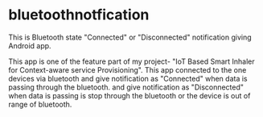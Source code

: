 # bluetoothnotfication
This is Bluetooth state "Connected" or "Disconnected" notification giving Android app.

This app is one of the feature part of my project- "IoT Based Smart Inhaler for Context-aware service Provisioning". This app
connected to the one devices via bluetooth and give notification as "Connected" when data is passing through the bluetooth.
and give notification as "Disconnected" when data is passing is stop through the bluetooth or the device is out of range of bluetooth.

